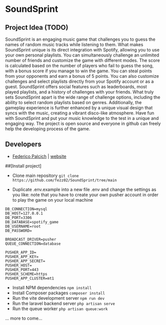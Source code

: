 # SoundSprint

## Project Idea (TODO)
SoundSprint is an engaging music game that challenges you to guess the names of random music tracks while listening to them. What makes SoundSprint unique is its direct integration with Spotify, allowing you to use your own personal playlists. You can simultaneously challenge an unlimited number of friends and customize the game with different modes. The score is calculated based on the number of players who fail to guess the song, with a bonus score if you manage to win the game. You can steal points from your opponents and earn a bonus of 5 points. You can also customize challenges and select playlists directly from your Spotify account or as a guest. SoundSprint offers social features such as leaderboards, most played playlists, and a history of challenges with your friends. What truly sets SoundSprint apart is the wide range of challenge options, including the ability to select random playlists based on genres. Additionally, the gameplay experience is further enhanced by a unique visual design that syncs with the music, creating a vibrant disco-like atmosphere. Have fun with SoundSprint and put your music knowledge to the test in a unique and engaging way.
The project is open source and everyone in github can freely help the developing process of the game.

## Developers
- [Federico Palcich](https://www.linkedin.com/in/federico-palcich/) | [website](https://www.fezz.it)

##[Install project]
- Clone main repository `git clone https://github.com/fezz02/SoundSprint/tree/main`

- Duplicate .env.example into a new file .env and change the settings as you like: note that you have to create your own pusher account in order to play the game on your local machine
```
DB_CONNECTION=mysql
DB_HOST=127.0.0.1
DB_PORT=3306
DB_DATABASE=spotify_game
DB_USERNAME=root
DB_PASSWORD=

BROADCAST_DRIVER=pusher
QUEUE_CONNECTION=database

PUSHER_APP_ID=
PUSHER_APP_KEY=
PUSHER_APP_SECRET=
PUSHER_HOST=
PUSHER_PORT=443
PUSHER_SCHEME=https
PUSHER_APP_CLUSTER=mt1
```

- Install NPM dependencies `npm install`
- Install Composer packages `composer install`
- Run the vite development server `npm run dev`
- Run the laravel backend server `php artisan serve`
- Run the queue worker `php artisan queue:work`

... more to come...
